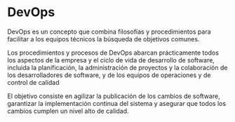 # DevOps
DevOps es un concepto que combina filosofías y procedimientos para facilitar a los equipos técnicos la búsqueda de objetivos comunes.

Los procedimientos y procesos de DevOps abarcan prácticamente todos los aspectos de la empresa y el ciclo de vida de desarrollo de software, incluida la planificación, la administración de proyectos y la colaboración de los desarrolladores de software, y de los equipos de operaciones y de control de calidad


El objetivo consiste en agilizar la publicación de los cambios de software, garantizar la implementación continua del sistema y asegurar que todos los cambios cumplen un nivel alto de calidad.